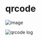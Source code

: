 # qrcode

![image](https://github.com/user-attachments/assets/d1a04268-88bb-4117-9368-c3f4eb643a2d)


![qrcode log](https://github.com/user-attachments/assets/7bc006d6-d6cd-49a7-a699-4cc7c0adfe8b)
